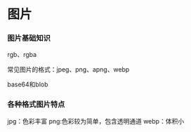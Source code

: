 # 图片

### 图片基础知识

rgb、rgba

常见图片的格式：jpeg、png、apng、webp

base64和blob
### 各种格式图片特点
jpg：色彩丰富
png:色彩较为简单，包含透明通道
webp：体积小